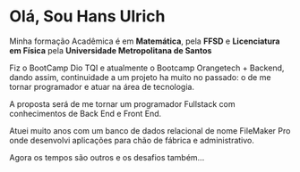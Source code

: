 # Olá, Sou Hans Ulrich

Minha formação Acadêmica é em **Matemática**, pela **FFSD** e **Licenciatura em Física** pela **Universidade Metropolitana de Santos**

Fiz o BootCamp Dio TQI e atualmente o Bootcamp Orangetech + Backend, dando assim, continuidade a um projeto ha muito no passado: o de me tornar programador e atuar na área de tecnologia.

A proposta será de me tornar um programador Fullstack com conhecimentos de Back End e Front End.

Atuei muito anos com um banco de dados relacional de nome FileMaker Pro onde desenvolvi aplicações para chão de fábrica e administrativo.

Agora os tempos são outros e os desafios também... 

